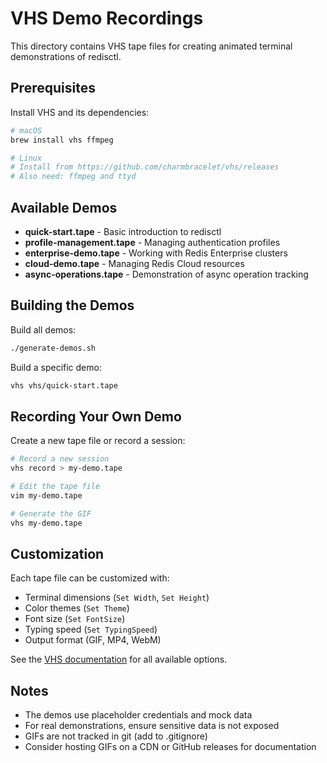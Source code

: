 # VHS Demo Recordings

This directory contains VHS tape files for creating animated terminal demonstrations of redisctl.

## Prerequisites

Install VHS and its dependencies:

```bash
# macOS
brew install vhs ffmpeg

# Linux
# Install from https://github.com/charmbracelet/vhs/releases
# Also need: ffmpeg and ttyd
```

## Available Demos

- **quick-start.tape** - Basic introduction to redisctl
- **profile-management.tape** - Managing authentication profiles
- **enterprise-demo.tape** - Working with Redis Enterprise clusters
- **cloud-demo.tape** - Managing Redis Cloud resources
- **async-operations.tape** - Demonstration of async operation tracking

## Building the Demos

Build all demos:
```bash
./generate-demos.sh
```

Build a specific demo:
```bash
vhs vhs/quick-start.tape
```

## Recording Your Own Demo

Create a new tape file or record a session:

```bash
# Record a new session
vhs record > my-demo.tape

# Edit the tape file
vim my-demo.tape

# Generate the GIF
vhs my-demo.tape
```

## Customization

Each tape file can be customized with:
- Terminal dimensions (`Set Width`, `Set Height`)
- Color themes (`Set Theme`)
- Font size (`Set FontSize`)
- Typing speed (`Set TypingSpeed`)
- Output format (GIF, MP4, WebM)

See the [VHS documentation](https://github.com/charmbracelet/vhs) for all available options.

## Notes

- The demos use placeholder credentials and mock data
- For real demonstrations, ensure sensitive data is not exposed
- GIFs are not tracked in git (add to .gitignore)
- Consider hosting GIFs on a CDN or GitHub releases for documentation